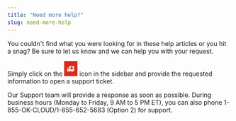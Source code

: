 ```yaml
---
title: "Need more help?"
slug: need-more-help
---
```



You couldn't find what you were looking for in these help articles or you hit a snag? Be sure to let us know and we can help you with your request.

Simply click on the ![Ambulance](/assets/ambulance.png) icon in the sidebar and provide the requested information to open a support ticket.

Our Support team will provide a response as soon as possible. During business hours (Monday to Friday, 9 AM to 5 PM ET), you can also phone 1-855-OK-CLOUD/1-855-652-5683 (Option 2) for support.
